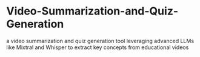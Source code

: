 # Video-Summarization-and-Quiz-Generation
a video summarization and quiz generation tool leveraging advanced LLMs like Mixtral and Whisper to extract key concepts from educational videos
